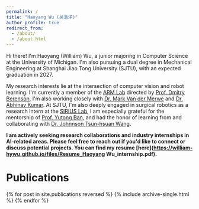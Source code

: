 ```yaml
---
permalink: /
title: "Haoyang Wu (吴浩洋)"
author_profile: true
redirect_from: 
  - /about/
  - /about.html
---
```


Hi there! I'm Haoyang (William) Wu, a junior majoring in Computer Science at the University of Michigan. I'm also pursuing a dual degree in Mechanical Engineering at Shanghai Jiao Tong University (SJTU), with an expected graduation in 2027.

My research interests lie at the intersection of computer vision and robot learning. I'm currently a member of the [ARM Lab](https://arm.robotics.umich.edu) directed by [Prof. Dmitry Berenson](https://berenson.robotics.umich.edu), I'm also working closely with [Dr. Mark Van der Merwe](https://mvandermerwe.github.io) and [Dr. Abhinav Kumar](https://abhinav-kumar-99.github.io). At SJTU, I'm also deeply engaged in surgical robotics as a research intern at the [SIRIUS Lab](https://banyutong.github.io/sirius_lab_website/), I am especially grateful for the mentorship of [Prof. Yutong Ban](https://people.csail.mit.edu/yban/), and had the honor of learning from and collaborating with [Dr. Johnnson Tsun-hsuan Wang](https://zswang666.github.io).

**I am actively seeking research collaborations and industry internships in AI-related areas. Please feel free to reach out if you'd like to connect or discuss potential projects. You can find my resume [here](https://william-hywu.github.io/files/Resume_Haoyang Wu_internship.pdf).**

# Publications

{% for post in site.publications reversed %}
  {% include archive-single.html %}
{% endfor %}